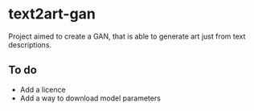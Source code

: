 # text2art-gan
Project aimed to create a GAN, that is able to generate art just from text descriptions.
## To do
- Add a licence
- Add a way to download model parameters
